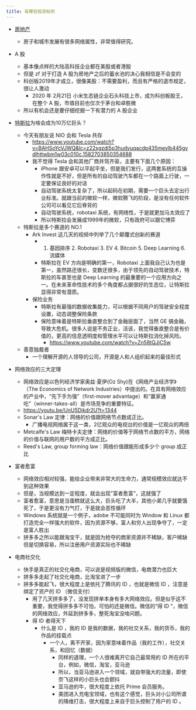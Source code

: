 ```yaml
---
title: 有哪些投资标的
---
```



- [房地产](house.md)
  - 房子和城市发展有很多网络属性，非常值得研究。
- A 股
  - 基本像点样的大陆高科技企业都在美股或者港股
  - 但是 zf 对于打造 A 股为房地产之后的蓄水池的决心我相信是不会变的
  - 科创板2019年才成立，很像美股：不需要盈利，而且有严格的退市规定，很让人激动
    - 2020 年 2月21日 小米生态链企业石头科技上市，成为科创板股王，在整个 A 股，市值目前也仅次于茅台和卓胜微 
  - 所以有机会还是要仔细挖掘一下有潜力的 A 股企业

- [特斯拉](tesla.md)为啥会成为10万亿巨头？
  - 今天有朋友说 NIO 会和 Tesla 共存
    - https://www.youtube.com/watch?v=BAHSoYcVJWQ&lc=z22sgzdj5p3hudyuqacdp435meylb445gydlhttwbm1w03c010c.1582703850354688
    - 我不觉得 Tesla 会和其他厂商并驾齐驱，主要有下面几个原因：
      - iPhone 跟安卓可以平起平坐，但是我们发行，这两套系统的互操作性就是不好，但是所有的自动驾驶汽车都在一个路面上行驶，一定要保证良好的对话
      - 自动驾驶系统太复杂了，所以起码在初期，需要一个巨头去定出行业标准。就跟当前的微软一样，微软腾飞的阶段，是没有任何软件公司可以看见它后脊背的
      - 自动驾驶系统，robotaxi 系统，有网络性，于是就更加马太效应了
      - 所以特斯拉会发展成1999年的微软，只有政府可以跟它博弈
  - 特斯拉是多个赛道的 NO.1
    - Ark Invest 这几天的视频中列举了几个颠覆式创新的赛道
      - 1. 基因排序 2. Robotaxi 3. EV 4. Bitcoin 5. Deep Learning 6. 流媒体
      - 特斯拉在 EV 方向是明确的第一，Robotaxi 上面我自己认为也是第一，虽然路还很长，变数还很多，由于领先的自动驾驶技术，特斯拉的车甚至也是 Deep Learning 的最重要的一个应用方向之一。在未来革命性技术的多个角度都占据很好的生态位，让特斯拉显得非常有潜质。
    - 保险业务
      - 特斯拉有最强的数据收集能力，可以根据不同用户的驾驶安全程度设置，动态调整保险条款
      - 保险意味着是特斯拉垂直整合到了金融层面了，当然 GE 搞金融，导致大危机。很多人说是不务正业，活该，我觉得垂直整合是有价值的，更高的信息透明度和管理水平可以让特斯拉消化掉风险。
        - https://www.youtube.com/watch?v=Zn58tQJjC5w
  - 善意独裁者
    - 一个理解开源的人领导的公司，开源是人和人组织起来的最佳形式

- 网络效应的三大定理
  - 网络效应是以色列经济学家奥兹·夏伊(Oz Shy)在《网络产业经济学》（The Economics of Network Industries）中提出的。在具有网络效应的产业中，“先下手为强”（first-mover advantage）和“赢家通吃”（winner-takes-all）是市场竞争的重要特征。
  - https://youtu.be/UnU5Dikdr2U?t=1344
  - Sonar's Law 定律：网络的价值跟网络节点数成正比。
    - 广播电视网络属于这一类，2亿观众的电视台的价值是一亿观众的两倍
  - Metcalfe's Law 梅特卡夫定律：网络的价值等于网络节点数的平方，网络的价值与联网的用户数的平方成正比。
  - Reed's Law, group forming law：网络价值跟能形成多少个 group 成正比
- 富者愈富
  - 网络效应相对较强，能给企业带来非常大的生命力，通常规模效应就达不到这种效果
  - 但是，当规模达到一定程度，就会出现”富者愈富“，这就强了
  - 富者愈富，意思是当蛋糕就这么大，巨头吃了大半，其他小弟几乎就要饿死了，于是更没有力气打，于是就会恶性循环
  - Windows 系统就是一个例子，adobe 不可能同时为 Window 和 Linux 都打造完全一样强大的软件，因为资源不够，富人和穷人出现争夺了，一定是富人胜出
  - 拼多多之所以能跟淘宝干，就是因为抢夺的商家资源并不稀缺，客户稀缺但是切换容易，所以注册用户资源实际也不稀缺
- 电商社交化
  - 快手是真正的社交化电商，可以说是视频版的微信，电商潜力也巨大
  - 拼多多走起了社交化电商，比淘宝进了一步
  - 拼多多能起飞，很大程度上是依托了腾讯的 ID ，也就是微信 ID ，注意是绑定了资产的 ID （微信支付）
    - 用了几天拼多多了，没发现拼单本身有多大网络效应。但是似乎这不重要，我觉得拼多多不可怕，可怕的还是微信。微信的“得 ID ”，微信的网络效应，外延到拼多多，整死淘宝没啥问题。
    - 得 ID 者得天下
      - 什么是 ID ，我的 ID 是我的数据，我的社交关系，我的货币，我的作品的挂载点
        - 一个人，离不开家，因为家意味着作品（我的工作），社交关系，和回忆（数据）
          - 同样的道理，一个人很难离开它自己最常用的 ID 所在的平台，例如，微信，淘宝，亚马逊
          - 所以，当亚马逊进入一个领域，就自带强大的流量，即使奈飞这样的小巨头也会颤抖
          - 亚马逊的牛，很大程度上依托 Prime 会员服务。
          - 美团进入充电宝领域，也有这个感觉，巨头对小公司所谓的降维打击，很大程度上来自于巨头控制了用户的 ID 。

